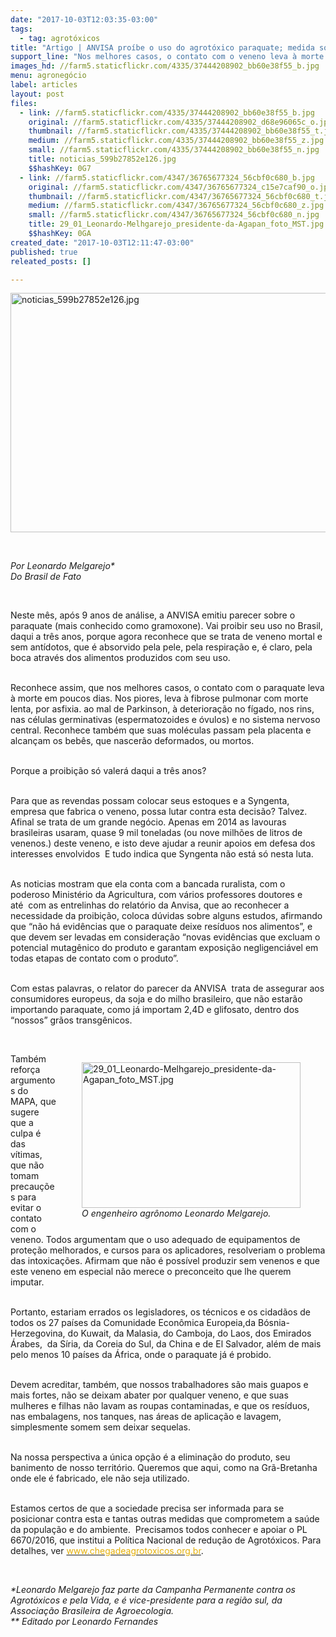 ```yaml
---
date: "2017-10-03T12:03:35-03:00"
tags:
  - tag: agrotóxicos
title: "Artigo | ANVISA proíbe o uso do agrotóxico paraquate; medida só valerá daqui 3 anos"
support_line: "Nos melhores casos, o contato com o veneno leva à morte rápida. Nos piores, leva à fibrose pulmonar e morte lenta."
images_hd: //farm5.staticflickr.com/4335/37444208902_bb60e38f55_b.jpg
menu: agronegócio
label: articles
layout: post
files:
  - link: //farm5.staticflickr.com/4335/37444208902_bb60e38f55_b.jpg
    original: //farm5.staticflickr.com/4335/37444208902_d68e96065c_o.jpg
    thumbnail: //farm5.staticflickr.com/4335/37444208902_bb60e38f55_t.jpg
    medium: //farm5.staticflickr.com/4335/37444208902_bb60e38f55_z.jpg
    small: //farm5.staticflickr.com/4335/37444208902_bb60e38f55_n.jpg
    title: noticias_599b27852e126.jpg
    $$hashKey: 0G7
  - link: //farm5.staticflickr.com/4347/36765677324_56cbf0c680_b.jpg
    original: //farm5.staticflickr.com/4347/36765677324_c15e7caf90_o.jpg
    thumbnail: //farm5.staticflickr.com/4347/36765677324_56cbf0c680_t.jpg
    medium: //farm5.staticflickr.com/4347/36765677324_56cbf0c680_z.jpg
    small: //farm5.staticflickr.com/4347/36765677324_56cbf0c680_n.jpg
    title: 29_01_Leonardo-Melhgarejo_presidente-da-Agapan_foto_MST.jpg
    $$hashKey: 0GA
created_date: "2017-10-03T12:11:47-03:00"
published: true
releated_posts: []

---
```

<p>
<style type="text/css">p.p1 {margin: 0.0px 0.0px 2.0px 0.0px; font: 14.0px Helvetica; color: #454545}
p.p2 {margin: 0.0px 0.0px 0.0px 0.0px; font: 12.0px Helvetica; color: #454545}
p.p3 {margin: 0.0px 0.0px 0.0px 0.0px; font: 12.0px Helvetica; color: #454545; min-height: 14.0px}
span.s1 {color: #e4af09}
</style>
<img alt="noticias_599b27852e126.jpg" height="383" src="//farm5.staticflickr.com/4335/37444208902_bb60e38f55_b.jpg" width="700" /></p>

<p>&nbsp;</p>

<p><em>Por Leonardo Melgarejo*<br />
Do Brasil de Fato</em></p>

<p>&nbsp;</p>

<p>Neste m&ecirc;s, ap&oacute;s 9 anos de an&aacute;lise, a ANVISA emitiu parecer sobre o paraquate (mais conhecido como gramoxone). Vai proibir seu uso no Brasil, daqui a tr&ecirc;s anos, porque agora reconhece que se trata de veneno mortal e sem ant&iacute;dotos, que &eacute; absorvido pela pele, pela respira&ccedil;&atilde;o e, &eacute; claro, pela boca atrav&eacute;s dos alimentos produzidos com seu uso.</p>

<p><br />
Reconhece assim, que nos melhores casos, o contato com o paraquate leva &agrave; morte em poucos dias. Nos piores, leva &agrave; fibrose pulmonar com morte lenta, por asfixia. ao mal de Parkinson, &agrave; deteriora&ccedil;&atilde;o no f&iacute;gado, nos rins, nas c&eacute;lulas germinativas (espermatozoides e &oacute;vulos) e no sistema nervoso central. Reconhece tamb&eacute;m que suas mol&eacute;culas passam pela placenta e alcan&ccedil;am os beb&ecirc;s, que nascer&atilde;o deformados, ou mortos.</p>

<p><br />
Porque a proibi&ccedil;&atilde;o s&oacute; valer&aacute; daqui a tr&ecirc;s anos?</p>

<p><br />
Para que as revendas possam colocar seus estoques e a Syngenta, empresa que fabrica o veneno, possa lutar contra esta decis&atilde;o?&nbsp;Talvez. Afinal se trata de um grande neg&oacute;cio. Apenas em 2014 as lavouras brasileiras usaram, quase 9 mil toneladas (ou nove milh&otilde;es de litros de venenos.)&nbsp;deste veneno, e isto deve ajudar a reunir apoios em defesa dos interesses envolvidos &nbsp;E tudo indica que Syngenta n&atilde;o est&aacute; s&oacute; nesta luta.</p>

<p><br />
As noticias mostram que ela conta com a bancada ruralista, com o poderoso Minist&eacute;rio da Agricultura, com v&aacute;rios professores doutores e at&eacute;&nbsp;&nbsp;com as entrelinhas do relat&oacute;rio da Anvisa, que ao reconhecer a necessidade da proibi&ccedil;&atilde;o, coloca d&uacute;vidas sobre alguns estudos, afirmando que &ldquo;n&atilde;o h&aacute; evid&ecirc;ncias que o paraquate deixe res&iacute;duos nos alimentos&rdquo;, e que devem ser levadas em considera&ccedil;&atilde;o &ldquo;novas evid&ecirc;ncias que excluam o potencial mutag&ecirc;nico do produto e garantam exposi&ccedil;&atilde;o negligenci&aacute;vel em todas etapas de contato com o produto&rdquo;.</p>

<p><br />
Com estas palavras, o relator do parecer da ANVISA &nbsp;trata de&nbsp;assegurar aos consumidores europeus, da soja e do milho brasileiro, que n&atilde;o estar&atilde;o importando paraquate, como j&aacute; importam 2,4D e glifosato, dentro dos &ldquo;nossos&rdquo; gr&atilde;os transg&ecirc;nicos.</p>

<p>&nbsp;</p>

<figure class="image" style="float:right"><img alt="29_01_Leonardo-Melhgarejo_presidente-da-Agapan_foto_MST.jpg" height="233" src="//farm5.staticflickr.com/4347/36765677324_56cbf0c680_b.jpg" width="350" />
<figcaption><em>O engenheiro agr&ocirc;nomo Leonardo Melgarejo.</em></figcaption>
</figure>

<p>Tamb&eacute;m refor&ccedil;a argumentos do MAPA, que sugere que a culpa &eacute; das v&iacute;timas, que n&atilde;o tomam precau&ccedil;&otilde;es para evitar o contato com o veneno. Todos argumentam que o uso adequado de equipamentos de prote&ccedil;&atilde;o melhorados, e cursos para os aplicadores, resolveriam o problema das intoxica&ccedil;&otilde;es. Afirmam que n&atilde;o &eacute; poss&iacute;vel produzir sem venenos e que este veneno em especial n&atilde;o merece o preconceito que lhe querem imputar.</p>

<p><br />
Portanto, estariam errados os legisladores, os t&eacute;cnicos e os cidad&atilde;os de todos os 27 pa&iacute;ses da Comunidade Econ&ocirc;mica Europeia,da B&oacute;snia-Herzegovina, do Kuwait, da Malasia, do Camboja, do Laos, dos Emirados &Aacute;rabes,&nbsp;&nbsp;da S&iacute;ria, da Coreia do Sul, da China e de El Salvador, al&eacute;m de mais pelo menos 10 pa&iacute;ses da &Aacute;frica, onde o paraquate j&aacute; &eacute; probido.</p>

<p><br />
Devem acreditar, tamb&eacute;m,&nbsp;que nossos trabalhadores s&atilde;o mais guapos e mais fortes, n&atilde;o se deixam abater por qualquer veneno, e que suas mulheres e filhas n&atilde;o lavam as roupas contaminadas, e que os res&iacute;duos, nas embalagens, nos tanques, nas &aacute;reas de aplica&ccedil;&atilde;o e lavagem, simplesmente somem sem deixar sequelas.</p>

<p><br />
Na nossa perspectiva a &uacute;nica op&ccedil;&atilde;o &eacute; a elimina&ccedil;&atilde;o do produto, seu banimento de nosso territ&oacute;rio. Queremos que aqui, como na Gr&atilde;-Bretanha onde ele &eacute; fabricado, ele n&atilde;o seja utilizado.</p>

<p><br />
Estamos certos de que a sociedade precisa ser informada para se posicionar contra esta e tantas outras medidas que comprometem a sa&uacute;de da popula&ccedil;&atilde;o e do ambiente.&nbsp;&nbsp;Precisamos todos conhecer e apoiar o&nbsp;PL 6670/2016, que institui a Pol&iacute;tica Nacional de redu&ccedil;&atilde;o de Agrot&oacute;xicos. Para detalhes, ver <a href="http://www.chegadeagrotoxicos.org.br"><span class="s1">www.chegadeagrotoxicos.org.br</span></a>.</p>

<p>&nbsp;</p>

<p><i>*Leonardo Melgarejo faz parte da Campanha Permanente contra os Agrot&oacute;xicos e pela Vida, e &eacute; vice-presidente para a regi&atilde;o sul, da Associa&ccedil;&atilde;o Brasileira de Agroecologia.<br />
** Editado por Leonardo Fernandes</i></p>
